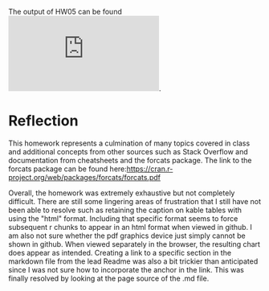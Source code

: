 
The output of HW05 can be found ![here](https://github.com/Shirlett/STAT545-hw-Hall-Shirlett/blob/master/HW05/STAT545-HW05.md).


# Reflection
This homework represents a culmination of many topics covered in class and additional concepts from other sources such as Stack Overflow and documentation from cheatsheets and the forcats package. The link to the forcats package can be found here:https://cran.r-project.org/web/packages/forcats/forcats.pdf

Overall, the homework was extremely exhaustive but not completely difficult. There are still some lingering areas of frustration that I still have not been able to resolve such as retaining the caption on kable tables with using the "html" format. Including that specific format seems to force subsequent r chunks to appear in an html format when viewed in github. I am also not sure whether the pdf graphics device just simply cannot be shown in github. When viewed separately in the browser, the resulting chart does appear as intended. Creating a link to a specific section in the markdown file from the lead Readme was also a bit trickier than anticipated since I was not sure how to incorporate the anchor in the link. This was finally resolved by looking at the page source of the .md file.
